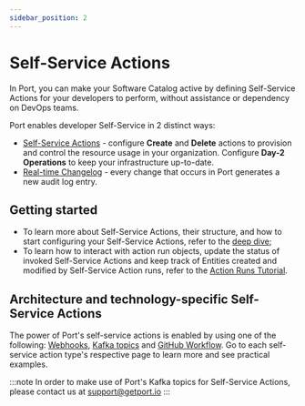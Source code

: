 ```yaml
---
sidebar_position: 2
---
```


# Self-Service Actions

In Port, you can make your Software Catalog active by defining Self-Service Actions for your developers to perform, without assistance or dependency on DevOps teams.

Port enables developer Self-Service in 2 distinct ways:

- [Self-Service Actions](./self-service-actions-deep-dive/self-service-actions-deep-dive.md) - configure **Create** and **Delete** actions to provision and control the resource usage in your organization. Configure **Day-2 Operations** to keep your infrastructure up-to-date.
- [Real-time Changelog](./kafka/examples/changelog-basic-change-listener-using-aws-lambda.md) - every change that occurs in Port generates a new audit log entry.

## Getting started

- To learn more about Self-Service Actions, their structure, and how to start configuring your Self-Service Actions, refer to the [deep dive](./self-service-actions-deep-dive/self-service-actions-deep-dive.md);
- To learn how to interact with action run objects, update the status of invoked Self-Service Actions and keep track of Entities created and modified by Self-Service Action runs, refer to the [Action Runs Tutorial](./self-service-actions-deep-dive/action-runs-tutorial.md).

## Architecture and technology-specific Self-Service Actions

The power of Port's self-service actions is enabled by using one of the following: [Webhooks](./webhook/webhook.md), [Kafka topics](./kafka/kafka.md) and [GitHub Workflow](./github-workflow/github-workflow.md). Go to each self-service action type's respective page to learn more and see practical examples.

:::note
In order to make use of Port's Kafka topics for Self-Service Actions, please contact us at support@getport.io
:::
